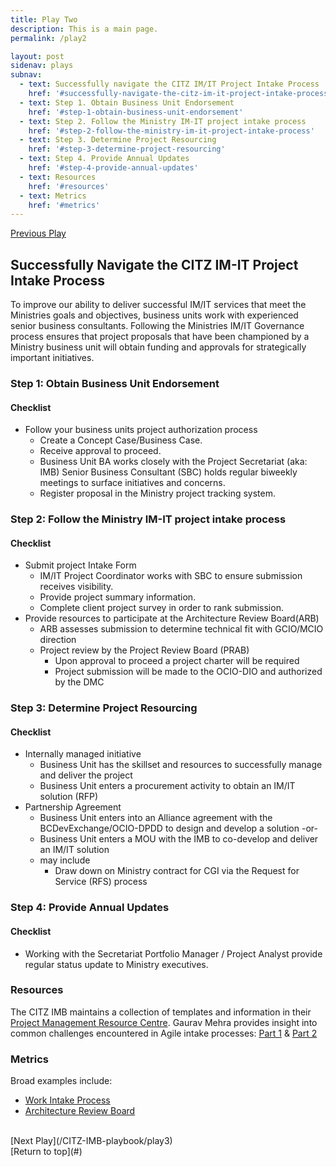 ```yaml
---
title: Play Two
description: This is a main page.
permalink: /play2

layout: post
sidenav: plays
subnav: 
  - text: Successfully navigate the CITZ IM/IT Project Intake Process
    href: '#successfully-navigate-the-citz-im-it-project-intake-process'
  - text: Step 1. Obtain Business Unit Endorsement
    href: '#step-1-obtain-business-unit-endorsement'
  - text: Step 2. Follow the Ministry IM-IT project intake process
    href: '#step-2-follow-the-ministry-im-it-project-intake-process'
  - text: Step 3. Determine Project Resourcing
    href: '#step-3-determine-project-resourcing'
  - text: Step 4. Provide Annual Updates
    href: '#step-4-provide-annual-updates'
  - text: Resources
    href: '#resources'
  - text: Metrics
    href: '#metrics'
---
```

[Previous Play](/CITZ-IMB-playbook/play1)                

## Successfully Navigate the CITZ IM-IT Project Intake Process
To improve our ability to deliver successful IM/IT services that meet the Ministries goals and objectives, business units work with experienced senior business consultants. Following the Ministries IM/IT Governance process ensures that project proposals that have been championed by a Ministry business unit will obtain funding and approvals for strategically important initiatives.

### Step 1: Obtain Business Unit Endorsement
#### Checklist
- Follow your business units project authorization process
    - Create a Concept Case/Business Case.
    - Receive approval to proceed.
    - Business Unit BA works closely with the Project Secretariat (aka: IMB) Senior Business Consultant (SBC) holds regular biweekly meetings to surface initiatives and concerns.
    - Register proposal in the Ministry project tracking system.

### Step 2: Follow the Ministry IM-IT project intake process
#### Checklist
- Submit project Intake Form
    - IM/IT Project Coordinator works with SBC to ensure submission receives visibility.
    - Provide project summary information.
    - Complete client project survey in order to rank submission.
- Provide resources to participate at the Architecture Review Board(ARB)
    - ARB assesses submission to determine technical fit with GCIO/MCIO direction
    - Project review by the Project Review Board (PRAB) 
        - Upon approval to proceed a project charter will be required 
        - Project submission will be made to the OCIO-DIO and authorized by the DMC

### Step 3: Determine Project Resourcing
#### Checklist
- Internally managed initiative 
    - Business Unit has the skillset and resources to successfully manage and deliver the project 
    - Business Unit enters a procurement activity to obtain an IM/IT solution (RFP)
- Partnership Agreement
    - Business Unit enters into an Alliance agreement with the BCDevExchange/OCIO-DPDD to design and develop a solution -or-
    - Business Unit enters a MOU with the IMB to co-develop and deliver an IM/IT solution 
    - may include
        - Draw down on Ministry contract for CGI via the Request for Service (RFS) process

### Step 4: Provide Annual Updates
#### Checklist
- Working with the Secretariat Portfolio Manager / Project Analyst provide regular status update to  Ministry executives.

### Resources
The CITZ IMB maintains a collection of templates and information in their [Project Management Resource Centre](https://intranet.gov.bc.ca/thehub/tools-and-resources/project-management-resource-centre). Gaurav Mehra provides insight into common challenges encountered in Agile intake processes: [Part 1](https://www.linkedin.com/pulse/agile-project-intake-challenges-learnings-best-practices-gaurav-mehra?articleId=6418711210946101248) & [Part 2](https://www.linkedin.com/pulse/introduction-agile-project-intake-challenges-learnings-gaurav-mehra)

### Metrics
Broad examples include:
- [Work Intake Process](https://acuityppm.com/ppm-101-successful-work-intake-process/)  
- [Architecture Review Board](https://cio.ubc.ca/it-governance/governance-body-responsibilities/architecture-review-board)


<br/>
[Next Play](/CITZ-IMB-playbook/play3)
<br/>
[Return to top](#)
